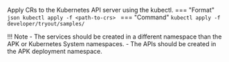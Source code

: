 
Apply CRs to the Kubernetes API server using the kubectl.
===     "Format"
    ```json
    kubectl apply -f <path-to-crs>
    ```
===     "Command"
    ```
    kubectl apply -f developer/tryout/samples/
    ```

!!! Note
    - The services should be created in a different namespace than the APK or Kubernetes System namespaces. 
    - The APIs should be created in the APK deployment namespace.
